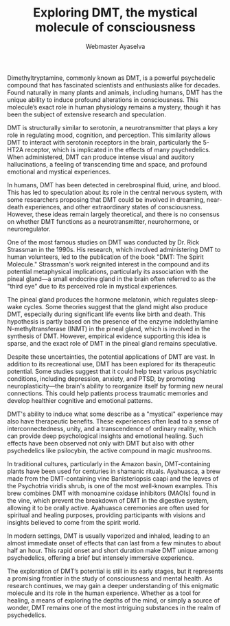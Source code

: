 ﻿---
publishDate: 2024-07-09T00:00:00Z
author: Webmaster Ayaselva
title: Exploring DMT, the mystical molecule of consciousness
excerpt: Unlocking the mysteries of DMTs profound effects
image: ~/assets/images/blog/blog014-exploring-dmt-the-mystical-molecule-of-consciousness.jpg
category: Science
tags:
  - Ayahuasca
  - Health
  - Scientific
metadata:
  canonical: https://www.ayaselva.com/blog014-exploring-dmt-the-mystical-molecule-of-consciousness
---

Dimethyltryptamine, commonly known as DMT, is a powerful psychedelic compound that has fascinated scientists and enthusiasts alike for decades. Found naturally in many plants and animals, including humans, DMT has the unique ability to induce profound alterations in consciousness. This molecule’s exact role in human physiology remains a mystery, though it has been the subject of extensive research and speculation.

DMT is structurally similar to serotonin, a neurotransmitter that plays a key role in regulating mood, cognition, and perception. This similarity allows DMT to interact with serotonin receptors in the brain, particularly the 5-HT2A receptor, which is implicated in the effects of many psychedelics. When administered, DMT can produce intense visual and auditory hallucinations, a feeling of transcending time and space, and profound emotional and mystical experiences.

In humans, DMT has been detected in cerebrospinal fluid, urine, and blood. This has led to speculation about its role in the central nervous system, with some researchers proposing that DMT could be involved in dreaming, near-death experiences, and other extraordinary states of consciousness. However, these ideas remain largely theoretical, and there is no consensus on whether DMT functions as a neurotransmitter, neurohormone, or neuroregulator.

One of the most famous studies on DMT was conducted by Dr. Rick Strassman in the 1990s. His research, which involved administering DMT to human volunteers, led to the publication of the book "DMT: The Spirit Molecule." Strassman's work reignited interest in the compound and its potential metaphysical implications, particularly its association with the pineal gland—a small endocrine gland in the brain often referred to as the "third eye" due to its perceived role in mystical experiences.

The pineal gland produces the hormone melatonin, which regulates sleep-wake cycles. Some theories suggest that the gland might also produce DMT, especially during significant life events like birth and death. This hypothesis is partly based on the presence of the enzyme indolethylamine N-methyltransferase (INMT) in the pineal gland, which is involved in the synthesis of DMT. However, empirical evidence supporting this idea is sparse, and the exact role of DMT in the pineal gland remains speculative.

Despite these uncertainties, the potential applications of DMT are vast. In addition to its recreational use, DMT has been explored for its therapeutic potential. Some studies suggest that it could help treat various psychiatric conditions, including depression, anxiety, and PTSD, by promoting neuroplasticity—the brain's ability to reorganize itself by forming new neural connections. This could help patients process traumatic memories and develop healthier cognitive and emotional patterns.

DMT's ability to induce what some describe as a "mystical" experience may also have therapeutic benefits. These experiences often lead to a sense of interconnectedness, unity, and a transcendence of ordinary reality, which can provide deep psychological insights and emotional healing. Such effects have been observed not only with DMT but also with other psychedelics like psilocybin, the active compound in magic mushrooms.

In traditional cultures, particularly in the Amazon basin, DMT-containing plants have been used for centuries in shamanic rituals. Ayahuasca, a brew made from the DMT-containing vine Banisteriopsis caapi and the leaves of the Psychotria viridis shrub, is one of the most well-known examples. This brew combines DMT with monoamine oxidase inhibitors (MAOIs) found in the vine, which prevent the breakdown of DMT in the digestive system, allowing it to be orally active. Ayahuasca ceremonies are often used for spiritual and healing purposes, providing participants with visions and insights believed to come from the spirit world.

In modern settings, DMT is usually vaporized and inhaled, leading to an almost immediate onset of effects that can last from a few minutes to about half an hour. This rapid onset and short duration make DMT unique among psychedelics, offering a brief but intensely immersive experience.

The exploration of DMT’s potential is still in its early stages, but it represents a promising frontier in the study of consciousness and mental health. As research continues, we may gain a deeper understanding of this enigmatic molecule and its role in the human experience. Whether as a tool for healing, a means of exploring the depths of the mind, or simply a source of wonder, DMT remains one of the most intriguing substances in the realm of psychedelics.
